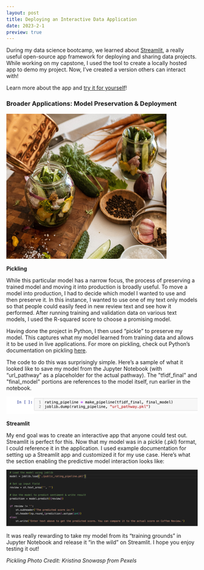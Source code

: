 ```yaml
---
layout: post
title: Deploying an Interactive Data Application
date: 2023-2-1 
preview: true
---
```


During my data science bootcamp, we learned about [Streamlit](https://streamlit.io/), a really useful open-source app framework for deploying and sharing data projects. While working on my capstone, I used the tool to create a locally hosted app to demo my project. Now, I’ve created a version others can interact with! 

Learn more about the app and [try it for yourself](https://predict-coffee-rating.streamlit.app/)!

### Broader Applications: Model Preservation & Deployment

![_config.yml](/images/pickle_picture.png)

**Pickling** 

While this particular model has a narrow focus, the process of preserving a trained model and moving it into production is broadly useful. To move a model into production, I had to decide which model I wanted to use and then preserve it. In this instance, I wanted to use one of my text only models so that people could easily feed in new review text and see how it performed. After running training and validation data on various text models, I used the R-squared score to choose a promising model. 

Having done the project in Python, I then used “pickle” to preserve my model. This captures what my model learned from training data and allows it to be used in live applications. For more on pickling, check out Python’s documentation on pickling [here](https://docs.python.org/3/library/pickle.html).

The code to do this was surprisingly simple. Here’s a sample of what it looked like to save my model from the Jupyter Notebook (with “url_pathway” as a placeholder for the actual pathway). The "tfidf_final" and "final_model" portions are references to the model itself, run earlier in the notebook.

![_config.yml](/images/pickle_code.png)

**Streamlit**

My end goal was to create an interactive app that anyone could test out. Streamlit is perfect for this. Now that my model was in a pickle (.pkl) format, I could reference it in the application. I used example documentation for setting up a Streamlit app and customized it for my use case. Here’s what the section enabling the predictive model interaction looks like:

![_config.yml](/images/pickle_streamlit_code.png)

It was really rewarding to take my model from its “training grounds” in Jupyter Notebook and release it “in the wild” on Streamlit. I hope you enjoy testing it out!
  
  
  
*Pickling Photo Credit: Kristina Snowasp from Pexels*